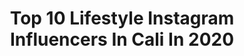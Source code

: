 ---
title: Top 10 Lifestyle Instagram Influencers In Cali In 2020
description: >-
  Find top lifestyle Instagram influencers in Cali in 2020. Most popular hashtags: #lifestyle #colombia #cali #style.
platform: Instagram
profiles:
  - username: "cisstian"
    fullname: >-
      Cristian Y. Ceron Diaz
    location: "Colombia"
    followers: 11572
    engagement: 743
    commentsToLikes: 0.034844
    avatar: "https://scontent-amt2-1.cdninstagram.com/v/t51.2885-19/s320x320/91878799_656011771879960_8121723078733463552_n.jpg?_nc_ht=scontent-amt2-1.cdninstagram.com&_nc_ohc=V3YC-1k1sfEAX8IevlX&oh=58527eb3402a44f5dbc36e7d1e9d3edb&oe=5EB70295"
    verified: false
    hashtags: "#streetfashion, #photograpy, #calico, #fashionformen"
  - username: "lauritafitness"
    fullname: >-
      Lau Tamayo 🎀
    location: "Colombia"
    followers: 4014
    engagement: 1023
    commentsToLikes: 0.117094
    avatar: "https://scontent-ams4-1.cdninstagram.com/v/t51.2885-19/s320x320/72780437_1506915229447115_3147968920661524480_n.jpg?_nc_ht=scontent-ams4-1.cdninstagram.com&_nc_ohc=7KEHrdx2KbAAX--dw3G&oh=8e898d69978e7b4a375844a237489851&oe=5E80A0F7"
    verified: false
    hashtags: "#portrait, #motivacionales, #model, #fashion"
  - username: "juank_mt09"
    fullname: >-
      Juank ✖️ MT-09
    location: "Colombia"
    followers: 10572
    engagement: 582
    commentsToLikes: 0.009317
    avatar: "https://scontent-ams4-1.cdninstagram.com/v/t51.2885-19/s320x320/87228888_1488327407991173_1992569207039983616_n.jpg?_nc_ht=scontent-ams4-1.cdninstagram.com&_nc_ohc=BV4lWUT8WjEAX96q4Yv&oh=3af84ee9f2e2652cd888101e6ce5837e&oe=5EB18419"
    verified: false
    hashtags: "#bike, #valentinorossi, #yamahamt10, #salento"
  - username: "deyana_mounira"
    fullname: >-
      Deyana Mounira
    location: "Colombia"
    followers: 565973
    engagement: 135
    commentsToLikes: 0.010158
    avatar: "https://scontent-ams4-1.cdninstagram.com/v/t51.2885-19/s320x320/90091605_207404647028924_3522732395222532096_n.jpg?_nc_ht=scontent-ams4-1.cdninstagram.com&_nc_ohc=7Pupt25yLtQAX9Edh62&oh=6295312bfd178974691af85a8249b5ef&oe=5EB51E43"
    verified: true
    hashtags: "#goodtimes, #teatime"
  - username: "jonamontoyazumba"
    fullname: >-
      Jonathan Montoya
    location: "Colombia"
    followers: 11005
    engagement: 559
    commentsToLikes: 0.040557
    avatar: "https://scontent-lhr8-1.cdninstagram.com/v/t51.2885-19/s320x320/83558559_1541204499352196_3661615205030297600_n.jpg?_nc_ht=scontent-lhr8-1.cdninstagram.com&_nc_ohc=ywgvITk_wuMAX-O-qvj&oh=33384da5490b079b7f57927e4e376daf&oe=5EB9D79E"
    verified: false
    hashtags: "#salsodromo, #pasion, #delamanodedios, #changeyourlife"
  - username: "jarlinsonpantano"
    fullname: >-
      Jarlinson Pantano
    location: "Colombia"
    followers: 139427
    engagement: 107
    commentsToLikes: 0.013540
    avatar: "https://scontent-lht6-1.cdninstagram.com/v/t51.2885-19/s320x320/72571817_540122303489534_2929965765220106240_n.jpg?_nc_ht=scontent-lht6-1.cdninstagram.com&_nc_ohc=GC9Bwmx0xxgAX8o-Pqu&oh=e619ec594bff60b5b88b3a25e3cc1612&oe=5EB2AC63"
    verified: true
    hashtags: "#manzurcolombia, #quedateencasa, #pantanotraining, #bici"
  - username: "carolinalgg"
    fullname: >-
      C A R O L I N A    G Ó M E Z ☆
    location: "Colombia"
    followers: 37974
    engagement: 315
    commentsToLikes: 0.122444
    avatar: "https://instagram.ftpe7-4.fna.fbcdn.net/v/t51.2885-19/s320x320/92000757_699192340817115_2702833811409862656_n.jpg?_nc_ht=instagram.ftpe7-4.fna.fbcdn.net&_nc_ohc=aB-PhHCswOsAX-0F3_A&oh=a2e8b2bc0fa87c3f443940b080dad042&oe=5EB3B00B"
    verified: false
    hashtags: "#jueves, #sinmaquillaje, #cali, #time"
  - username: "reneurrea"
    fullname: >-
      René Urrea
    location: "Colombia"
    followers: 24921
    engagement: 591
    commentsToLikes: 0.013138
    avatar: "https://scontent-ams4-1.cdninstagram.com/v/t51.2885-19/s320x320/89747513_1490362727780329_3403789593856704512_n.jpg?_nc_ht=scontent-ams4-1.cdninstagram.com&_nc_ohc=BwnroAy6lgYAX9tOoY-&oh=3aab3f5ddab6d51e98524d8721726388&oe=5EB896CD"
    verified: false
    hashtags: "#wegotnow, #manlyweek, #newbalanceco, #theposhstyle"
  - username: "thomycast"
    fullname: >-
      T  H O M Y   C A S T A Ñ O
    location: "Colombia"
    followers: 16102
    engagement: 255
    commentsToLikes: 0.105315
    avatar: "https://scontent-ams4-1.cdninstagram.com/v/t51.2885-19/s320x320/90948499_223987168982539_4282083618177679360_n.jpg?_nc_ht=scontent-ams4-1.cdninstagram.com&_nc_ohc=JLri7mo3OvgAX8wqMnD&oh=6400d9ac77d588f276e50575c23a647c&oe=5EBA960F"
    verified: false
    hashtags: "#outfit, #aesthetics, #moda, #denim"
  - username: "lucius.ph"
    fullname: >-
      ・ＬＵＣＩＵＳ • ＰＨ・
    location: "Colombia"
    followers: 2176
    engagement: 1502
    commentsToLikes: 0.049186
    avatar: "https://scontent-lhr8-1.cdninstagram.com/v/t51.2885-19/s320x320/67317057_421786695354842_7270269773924007936_n.jpg?_nc_ht=scontent-lhr8-1.cdninstagram.com&_nc_ohc=aOUnTHHagE0AX_f8Htq&oh=1db244ccc16b1d12385f458b711ba1a2&oe=5EB92C90"
    verified: false
    hashtags: "#lifestyle, #thinkverylittle, #colombia, #medellin"
---